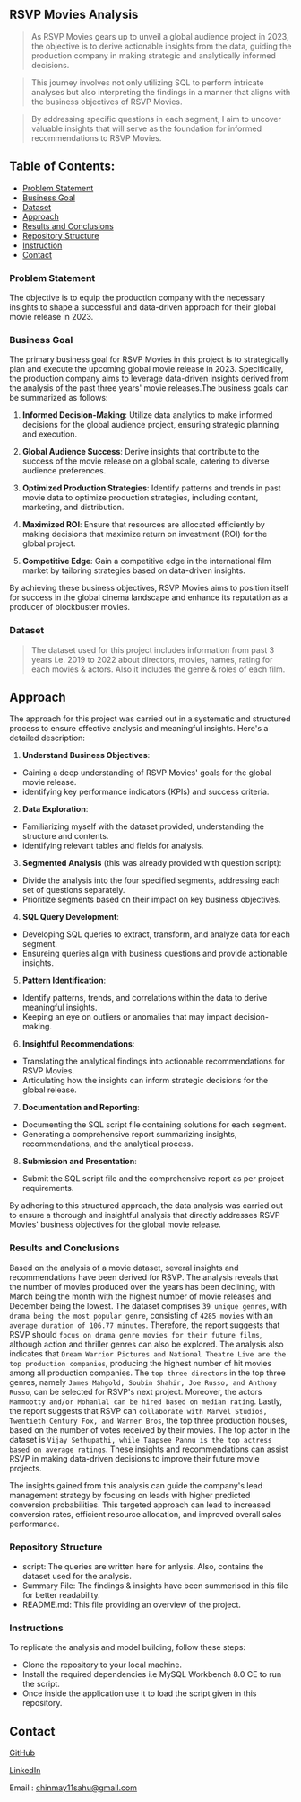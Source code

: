 ## RSVP Movies Analysis

> As RSVP Movies gears up to unveil a global audience project in 2023, the objective is to derive actionable insights from the data, guiding the production company in making strategic and analytically informed decisions.

> This journey involves not only utilizing SQL to perform intricate analyses but also interpreting the findings in a manner that aligns with the business objectives of RSVP Movies.

> By addressing specific questions in each segment, I aim to uncover valuable insights that will serve as the foundation for informed recommendations to RSVP Movies.

## Table of Contents:
* [Problem Statement](#problem-statement)
* [Business Goal](#business-goal)
* [Dataset](dataset)
* [Approach](#approach)
* [Results and Conclusions](#results-and-conclusions)
* [Repository Structure](#repository-structure)
* [Instruction](#instruction)
* [Contact](#contact)

### Problem Statement
The objective is to equip the production company with the necessary insights to shape a successful and data-driven approach for their global movie release in 2023. 

### Business Goal
The primary business goal for RSVP Movies in this project is to strategically plan and execute the upcoming global movie release in 2023. Specifically, the production company aims to leverage data-driven insights derived from the analysis of the past three years' movie releases.The business goals can be summarized as follows:

1) **Informed Decision-Making**: Utilize data analytics to make informed decisions for the global audience project, ensuring strategic planning and execution.

1) **Global Audience Success**: Derive insights that contribute to the success of the movie release on a global scale, catering to diverse audience preferences.

1) **Optimized Production Strategies**: Identify patterns and trends in past movie data to optimize production strategies, including content, marketing, and distribution.

1) **Maximized ROI**: Ensure that resources are allocated efficiently by making decisions that maximize return on investment (ROI) for the global project.

1) **Competitive Edge**: Gain a competitive edge in the international film market by tailoring strategies based on data-driven insights.

By achieving these business objectives, RSVP Movies aims to position itself for success in the global cinema landscape and enhance its reputation as a producer of blockbuster movies.

### Dataset
> The dataset used for this project includes information from past 3 years i.e. 2019 to 2022 about directors, movies, names, rating for each movies & actors. Also it includes the genre & roles of each film.

## Approach
The approach for this project was carried out in a systematic and structured process to ensure effective analysis and meaningful insights. Here's a detailed description:

1) **Understand Business Objectives**:
- Gaining a deep understanding of RSVP Movies' goals for the global movie release.
- identifying key performance indicators (KPIs) and success criteria.

2) **Data Exploration**:
- Familiarizing myself with the dataset provided, understanding the structure and contents.
- identifying relevant tables and fields for analysis.

3) **Segmented Analysis** (this was already provided with question script):
- Divide the analysis into the four specified segments, addressing each set of questions separately.
- Prioritize segments based on their impact on key business objectives.

4) **SQL Query Development**:
- Developing SQL queries to extract, transform, and analyze data for each segment.
- Ensureing queries align with business questions and provide actionable insights.

5) **Pattern Identification**:

- Identify patterns, trends, and correlations within the data to derive meaningful insights.
- Keeping an eye on outliers or anomalies that may impact decision-making.

6) **Insightful Recommendations**:
- Translating the analytical findings into actionable recommendations for RSVP Movies.
- Articulating how the insights can inform strategic decisions for the global release.

7) **Documentation and Reporting**:
- Documenting the SQL script file containing solutions for each segment.
- Generating a comprehensive report summarizing insights, recommendations, and the analytical process.

8) **Submission and Presentation**:
- Submit the SQL script file and the comprehensive report as per project requirements.

By adhering to this structured approach, the data analysis was carried out to ensure a thorough and insightful analysis that directly addresses RSVP Movies' business objectives for the global movie release. 

### Results and Conclusions
Based on the analysis of a movie dataset, several insights and recommendations have been derived for RSVP. The analysis reveals that the number of movies produced over the years has been declining, with March being the month with the highest number of movie releases and December being the lowest. The dataset comprises `39 unique genres`, with `drama being the most popular genre`, consisting of `4285 movies` with an `average duration of 106.77 minutes`. Therefore, the report suggests that RSVP should `focus on drama genre movies for their future films`, although action and thriller genres can also be explored.
The analysis also indicates that `Dream Warrior Pictures and National Theatre Live are the top production companies`, producing the highest number of hit movies among all production companies. The `top three directors` in the top three genres, namely `James Mahgold, Soubin Shahir, Joe Russo, and Anthony Russo`, can be selected for RSVP's next project. Moreover, the actors `Mammootty and/or Mohanlal can be hired based on median rating`.
Lastly, the report suggests that RSVP can `collaborate with Marvel Studios, Twentieth Century Fox, and Warner Bros`, the top three production houses, based on the number of votes received by their movies. The top actor in the dataset is `Vijay Sethupathi, while Taapsee Pannu is the top actress based on average ratings`. These insights and recommendations can assist RSVP in making data-driven decisions to improve their future movie projects.

The insights gained from this analysis can guide the company's lead management strategy by focusing on leads with higher predicted conversion probabilities. This targeted approach can lead to increased conversion rates, efficient resource allocation, and improved overall sales performance.

### Repository Structure

- script: The queries are written here for anlysis. Also, contains the dataset used for the analysis.
- Summary File: The findings & insights have been summerised in this file for better readability.
- README.md: This file providing an overview of the project.


### Instructions
To replicate the analysis and model building, follow these steps:
- Clone the repository to your local machine.
- Install the required dependencies i.e MySQL Workbench 8.0 CE to run the script.
- Once inside the application use it to load the script given in this repository.

## Contact
   
[GitHub](https://github.com/ChinmaySahu10) 
  
[LinkedIn](https://www.linkedin.com/in/sahuchinmay/)
  
Email : chinmay11sahu@gmail.com
